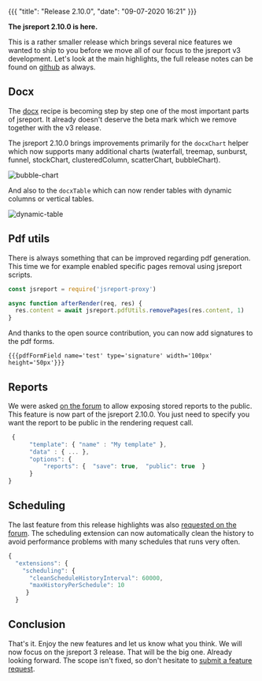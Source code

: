 ﻿
{{{
    "title": "Release 2.10.0",
    "date": "09-07-2020 16:21"
}}}

**The jsreport 2.10.0 is here.**  

This is a rather smaller release which brings several nice features we wanted to ship to you before we move all of our focus to the jsreport v3 development. Let's look at the main highlights, the full release notes can be found on [github](https://github.com/jsreport/jsreport/releases) as always.

## Docx

The [docx](/learn/docx) recipe is becoming step by step one of the most important parts of jsreport. It already doesn't deserve the beta mark which we remove together with the v3 release.

The jsreport 2.10.0 brings improvements primarily for the `docxChart` helper which now supports many additional charts (waterfall, treemap, sunburst, funnel, stockChart, clusteredColumn, scatterChart, bubbleChart).

![bubble-chart](/blog/bubble-chart.png)

And also to the `docxTable` which can now render tables with dynamic columns or vertical tables.

![dynamic-table](/blog/dynamic-table.png)

## Pdf utils
There is always something that can be improved regarding pdf generation. This time we for example enabled specific pages removal using jsreport scripts.
```js
const jsreport = require('jsreport-proxy')

async function afterRender(req, res) {  
  res.content = await jsreport.pdfUtils.removePages(res.content, 1)
}
```

And thanks to the open source contribution, you can now add signatures to the pdf forms.

```
{{{pdfFormField name='test' type='signature' width='100px' height='50px'}}}
```

## Reports

We were asked [on the forum](https://forum.jsreport.net/topic/1605/public-version-of-download-link) to allow exposing stored reports to the public. This feature is now part of the jsreport 2.10.0. You just need to specify you want the report to be public in the rendering request call.
```js
 {
      "template": { "name" : "My template" },
      "data" : { ... },
      "options": {
          "reports": {  "save": true,  "public": true  }
      }
}
```

## Scheduling

The last feature from this release highlights was also [requested on the forum](https://forum.jsreport.net/topic/1584/scheduling-component-stressing-out-server-storage/3). The scheduling extension can now automatically clean the history to avoid performance problems with many schedules that runs very often.

```js
{
  "extensions": {
    "scheduling": {
      "cleanScheduleHistoryInterval": 60000,
      "maxHistoryPerSchedule": 10
     }
  }
```

## Conclusion
That's it. Enjoy the new features and let us know what you think. We will now focus on the jsreport 3 release. That will be the big one. Already looking forward. The scope isn't fixed, so don't hesitate to [submit a feature request](https://github.com/jsreport/jsreport/issues).